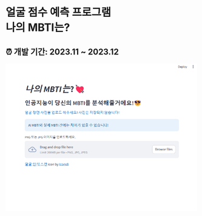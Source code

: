 # 얼굴 점수 예측 프로그램<br/>나의 MBTI는?

## :alarm_clock: 개발 기간: 2023.11 ~ 2023.12
![image](image/화면.png)










